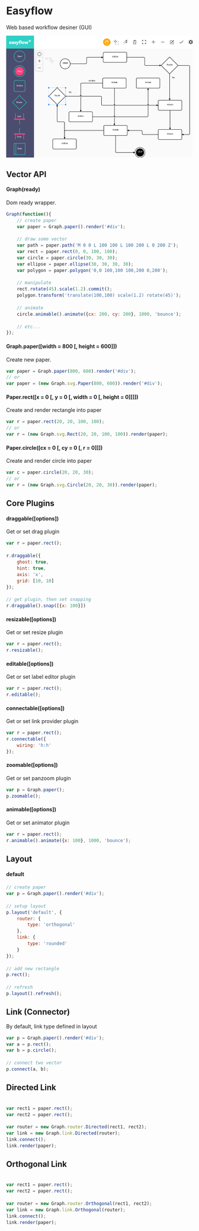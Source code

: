 # Easyflow

Web based workflow desiner (GUI)

![alt tag](screenshoot.png "Easyflow Editor")

## Vector API

#### Graph(ready)

Dom ready wrapper.

```javascript
Graph(function(){
	// create paper
    var paper = Graph.paper().render('#div');
    
    // draw some vector
    var path = paper.path('M 0 0 L 100 100 L 100 200 L 0 200 Z');
    var rect = paper.rect(0, 0, 100, 100);
    var circle = paper.circle(30, 30, 30);
    var ellipse = paper.ellipse(30, 30, 30, 30);
    var polygon = paper.polygon('0,0 100,100 100,200 0,200');
    
    // manipulate
    rect.rotate(45).scale(1.2).commit();
    polygon.transform('translate(100,100) scale(1.2) rotate(45)');
    
    // animate
    circle.animable().animate({cx: 200, cy: 200}, 1000, 'bounce');
    
    // etc...
});
```

#### Graph.paper([width = 800 [, height = 600]])

Create new paper.

```javascript
var paper = Graph.paper(800, 600).render('#div');
// or
var paper = (new Graph.svg.Paper(800, 600)).render('#div');
```

#### Paper.rect([x = 0 [, y = 0 [, width = 0 [, height = 0]]]])

Create and render rectangle into paper

```javascript
var r = paper.rect(20, 20, 100, 100);
// or
var r = (new Graph.svg.Rect(20, 20, 100, 100)).render(paper);
```

#### Paper.circle([cx = 0 [, cy = 0 [, r = 0]]])

Create and render circle into paper

```javascript
var c = paper.circle(20, 20, 30);
// or
var r = (new Graph.svg.Circle(20, 20, 30)).render(paper);
```
## Core Plugins

#### draggable([options])
Get or set drag plugin
```javascript
var r = paper.rect();

r.draggable({
	ghost: true,
    hint: true,
    axis: 'x',
    grid: [10, 10]
});

// get plugin, then set snapping
r.draggable().snap([{x: 100}])

```
#### resizable([options])
Get or set resize plugin
```javascript
var r = paper.rect();
r.resizable();
```

#### editable([options])
Get or set label editor plugin
```javascript
var r = paper.rect();
r.editable();
```
#### connectable([options])
Get or set link provider plugin
```javascript
var r = paper.rect();
r.connectable({
	wiring: 'h:h'
});
```
#### zoomable([options])
Get or set panzoom plugin
```javascript
var p = Graph.paper();
p.zoomable();
```

#### animable([options])
Get or set animator plugin
```javascript
var r = paper.rect();
r.animable().animate({x: 100}, 1000, 'bounce');
```

## Layout

#### default
```javascript
// create paper
var p = Graph.paper().render('#div');

// setup layout
p.layout('default', {
	router: {
    	type: 'orthogonal'
    },
    link: {
    	type: 'rounded'
    }
});

// add new rectangle
p.rect();

// refresh
p.layout().refresh();
```

## Link (Connector)
By default, link type defined in layout
```javascript
var p = Graph.paper().render('#div');
var a = p.rect();
var b = p.circle();

// connect two vector
p.connect(a, b);

```

## Directed Link
```javascript

var rect1 = paper.rect();
var rect2 = paper.rect();

var router = new Graph.router.Directed(rect1, rect2);
var link = new Graph.link.Directed(router);
link.connect();
link.render(paper);

```
## Orthogonal Link

```javascript

var rect1 = paper.rect();
var rect2 = paper.rect();

var router = new Graph.router.Orthogonal(rect1, rect2);
var link = new Graph.link.Orthogonal(router);
link.connect();
link.render(paper);

```